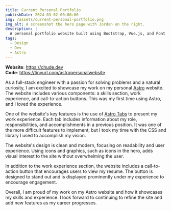```yaml
---
title: Current Personal Portfolio
publishDate: 2024-03-02 00:00:00
img: /assets/current-personal-portfolio.png
img_alt: A screenshot the hero page with Jordan on the right.
description: |
  A personal portfolio website built using Bootstrap, Vue.js, and Font Awesome that is designed to be responsive and optimized for all screen sizes.
tags:
  - Design
  - Dev
  - Astro
---
```


**Website**: https://chude.dev <br>
**Code**: https://tinyurl.com/astropersonalwebsite

As a full-stack engineer with a passion for solving problems and a natural curiosity, I am excited to showcase my work on my personal [Astro](https://astro.build/) website. The website includes various components: a skills section, work experience, and call-to-action buttons. This was my first time using Astro, and I loved the experience.

One of the website's key features is the use of [Astro Tabs](https://code.juliancataldo.com/component/astro-tabs/#doc) to present my work experience. Each tab includes information about my role, responsibilities, and accomplishments in a previous position. It was one of the more difficult features to implement, but I took my time with the CSS and library I used to accomplish my vision.

The website's design is clean and modern, focusing on readability and user experience. Using icons and graphics, such as icons in the hero, adds visual interest to the site without overwhelming the user.

In addition to the work experience section, the website includes a call-to-action button that encourages users to view my resume. The button is designed to stand out and is displayed prominently under my experience to encourage engagement.

Overall, I am proud of my work on my Astro website and how it showcases my skills and experience. I look forward to continuing to refine the site and add new features as my career progresses.
